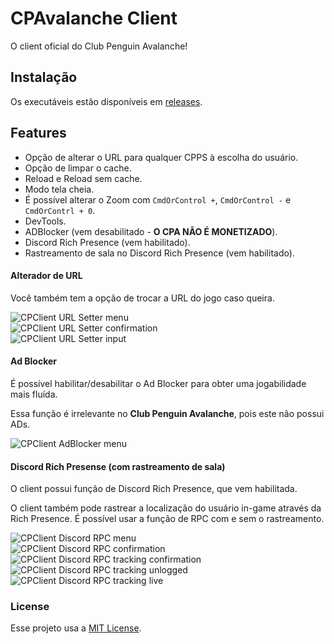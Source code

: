 # CPAvalanche Client

O client oficial do Club Penguin Avalanche!
## Instalação 

Os executáveis estão disponíveis em [releases](https://github.com/Club-Penguin-Avalanche/CPA-Client/releases/latest).

## Features

- Opção de alterar o URL para qualquer CPPS à escolha do usuário.
- Opção de limpar o cache.
- Reload e Reload sem cache.
- Modo tela cheia.
- É possível alterar o Zoom com `CmdOrControl +`, `CmdOrControl -` e `CmdOrContrl + 0`.
- DevTools.
- ADBlocker (vem desabilitado - **O CPA NÃO É MONETIZADO**).
- Discord Rich Presence (vem habilitado).
- Rastreamento de sala no Discord Rich Presence (vem habilitado).

#### Alterador de URL
Você também tem a opção de trocar a URL do jogo caso queira.

![CPClient URL Setter menu](./readme/change_url_menu.png)
<br>
![CPClient URL Setter confirmation](./readme/change_url_confirmation.png)
<br>
![CPClient URL Setter input](./readme/change_url_input.png)

#### Ad Blocker
É possível habilitar/desabilitar o Ad Blocker para obter uma jogabilidade mais fluída. 

Essa função é irrelevante no __Club Penguin Avalanche__, pois este não possui ADs.

![CPClient AdBlocker menu](./readme/adblock_menu.png)
<br>

#### Discord Rich Presense (com rastreamento de sala)
O client possui função de Discord Rich Presence, que vem habilitada.

O client também pode rastrear a localização do usuário in-game através da Rich Presence. É possível usar a função de RPC com e sem o rastreamento.

![CPClient Discord RPC menu](./readme/discord_menu.png)
<br>
![CPClient Discord RPC confirmation](./readme/discord_confirmation.png)
<br>
![CPClient Discord RPC tracking confirmation](./readme/discord_tracking_confirmation.png)
<br>
![CPClient Discord RPC tracking unlogged](./readme/discord_tracking_unlogged.png)
<br>
![CPClient Discord RPC tracking live](./readme/discord_tracking_live.png)

### License
Esse projeto usa a [MIT License](https://github.com/renanrcp/CPClient/blob/main/LICENSE).